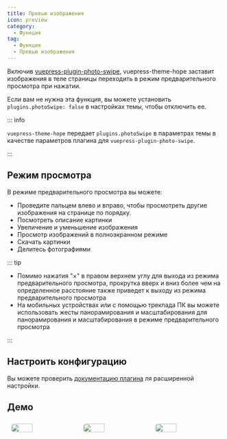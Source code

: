 ```yaml
---
title: Превью изображения
icon: preview
category:
  - Функция
tag:
  - Функция
  - Превью изображения
---
```


Включив [vuepress-plugin-photo-swipe][photo-swipe], vuepress-theme-hope заставит изображения в теле страницы переходить в режим предварительного просмотра при нажатии.

Если вам не нужна эта функция, вы можете установить `plugins.photoSwipe: false` в настройках темы, чтобы отключить ее.

::: info

`vuepress-theme-hope` передает `plugins.photoSwipe` в параметрах темы в качестве параметров плагина для `vuepress-plugin-photo-swipe`.

:::

<!-- more -->

## Режим просмотра

В режиме предварительного просмотра вы можете:

- Проведите пальцем влево и вправо, чтобы просмотреть другие изображения на странице по порядку.
- Посмотреть описание картинки
- Увеличение и уменьшение изображения
- Просмотр изображений в полноэкранном режиме
- Скачать картинки
- Делитесь фотографиями

::: tip

- Помимо нажатия "×" в правом верхнем углу для выхода из режима предварительного просмотра, прокрутка вверх и вниз более чем на определенное расстояние также приведет к выходу из режима предварительного просмотра
- На мобильных устройствах или с помощью трекпада ПК вы можете использовать жесты панорамирования и масштабирования для панорамирования и масштабирования в режиме предварительного просмотра

:::

## Настроить конфигурацию

Вы можете проверить [документацию плагина][photo-swipe] ля расширенной настройки.

## Демо

<!-- markdownlint-disable -->

<div class="image-preview">
  <img src="/assets/image/1.jpg" />
  <img src="/assets/image/2.jpg" />
  <img src="/assets/image/3.jpg" />
</div>

<style>
  .image-preview {
    display: flex;
    justify-content: space-evenly;
    align-items: center;
    flex-wrap: wrap;
  }
  .image-preview > img {
     box-sizing: border-box;
     padding: 9px;
     border-radius: 16px;
   }

  @media (max-width: 1440px){
    .image-preview > img {
      width: 33.3% !important;
    }
  }

  @media (max-width: 719px){
    .image-preview > img {
      width: 50% !important;
    }
  }

  @media (max-width: 419px){
    .image-preview > img {
      width: 100% !important;
    }
  }

</style>

<!-- markdownlint-restore -->

[photo-swipe]: https://vuepress-theme-hope.github.io/v2/photo-swipe/
